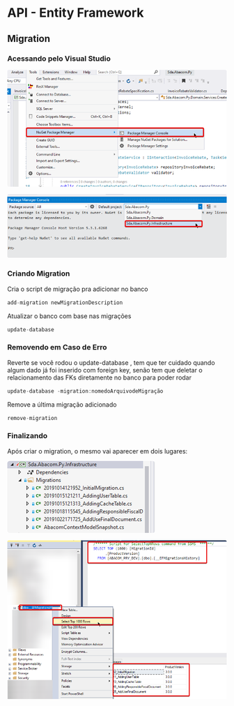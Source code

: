# API - Entity Framework

## Migration

### Acessando pelo Visual Studio

![No Visual Studio, entre no caminho abaixo](../.gitbook/assets/image%20%281%29.png)

![Nesse caso, selecione o Sda.Abacom.Py.Infrasctructure](../.gitbook/assets/image%20%288%29.png)

### Criando Migration

Cria o script de migração pra adicionar no banco 

```c
add-migration newMigrationDescription
```

Atualizar o banco com base nas migrações 

```c
update-database
```

### Removendo em Caso de Erro

Reverte se você rodou o update-database , tem que ter cuidado quando algum dado já foi inserido com foreign key, senão tem que deletar o relacionamento das FKs diretamente no banco para poder rodar

```c
update-database -migration:nomedoArquivodeMigração
```

Remove a última migração adicionado

```c
remove-migration
```

### Finalizando

Após criar o migration, o mesmo vai aparecer em dois lugares:

![Pasta Migrations](../.gitbook/assets/image%20%283%29.png)

![Tabela de miration no banco de dados](../.gitbook/assets/image%20%287%29.png)


